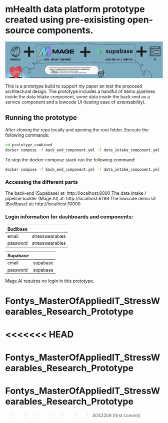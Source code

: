 # mHealth data platform prototype created using pre-exisisting open-source components.

![prototype_image](stress_prototype.png)

This is a prototype build to support my paper an test the proposed architectural design.
The prototype includes a handful of demo pipelines inside the data intake component, some data inside the back-end as a service component and a lowcode UI (testing ease of extensability).

## Running the prototype
After cloning the repo locally and opening the root folder.
Execute the following commands:
```bash 
cd prototype_combined
docker compose -f back_end_component.yml -f data_intake_component.yml -f lowcode_UI_example.yml up -d
```
To stop the docker compose stack run the following command:
```bash
docker compose -f back_end_component.yml -f data_intake_component.yml -f lowcode_UI_example.yml down
```

### Accessing the different parts
The back-end (Supabase) at: http://localhost:8000
The data intake / pipeline builder (Mage.AI) at: http://localhost:6789
The lowcode demo UI (Budibase) at: http://localhost:10000

### Login information for dashboards and components:

| Budibase    |  |
|----------|-----------------|
| email    | stresswearables |
| password | stresswearables |

| Supabase    |  |
|----------|-----------------|
| email    | supabase |
| password | supabase |

Mage.AI requires no login in this prototype.

# Fontys_MasterOfAppliedIT_StressWearables_Research_Prototype
<<<<<<< HEAD
=======
# Fontys_MasterOfAppliedIT_StressWearables_Research_Prototype
# Fontys_MasterOfAppliedIT_StressWearables_Research_Prototype
>>>>>>> 40422b9 (first commit)
